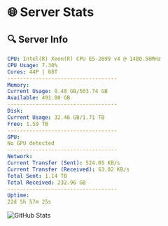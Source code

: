 # 🌐 Server Stats
## 🔍 Server Info
```yaml
CPU: Intel(R) Xeon(R) CPU E5-2699 v4 @ 1480.58MHz
CPU Usage: 7.30%
Cores: 44P | 88T
-----------------------------------
Memory:
Current Usage: 8.48 GB/503.74 GB
Available: 491.80 GB
-----------------------------------
Disk:
Current Usage: 32.46 GB/1.71 TB
Free: 1.59 TB
-----------------------------------
GPU:
No GPU detected
-----------------------------------
Network:
Current Transfer (Sent): 524.05 KB/s
Current Transfer (Received): 63.02 KB/s
Total Sent: 1.14 TB
Total Received: 232.96 GB
-----------------------------------
Uptime:
22d 5h 57m 25s
```
![GitHub Stats](https://img.shields.io/badge/Updated-2025-05-11_23:06:13-blue)